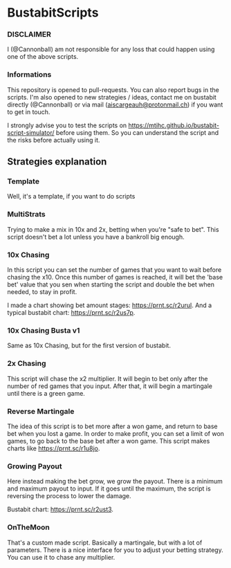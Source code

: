 # BustabitScripts

### DISCLAIMER
I (@Cannonball) am not responsible for any loss that could happen using one of the above scripts.

### Informations
This repository is opened to pull-requests. You can also report bugs in the scripts.
I'm also opened to new strategies / ideas, contact me on bustabit directly (@Cannonball) or via mail (aiscargeauh@protonmail.ch) if you want to get in touch.

I strongly advise you to test the scripts on https://mtihc.github.io/bustabit-script-simulator/ before using them. So you can understand the script and the risks before actually using it.

## Strategies explanation

### Template
Well, it's a template, if you want to do scripts

### MultiStrats
Trying to make a mix in 10x and 2x, betting when you're "safe to bet".
This script doesn't bet a lot unless you have a bankroll big enough.

### 10x Chasing
In this script you can set the number of games that you want to wait before chasing the x10. Once this number of games is reached, it will bet the 'base bet' value that you sen when starting the script and double the bet when needed, to stay in profit.

I made a chart showing bet amount stages:  https://prnt.sc/r2urul.
And a typical bustabit chart: https://prnt.sc/r2us7p.

### 10x Chasing Busta v1
Same as 10x Chasing, but for the first version of bustabit.

### 2x Chasing
This script will chase the x2 multiplier.
It will begin to bet only after the number of red games that you input. After that, it will begin a martingale until there is a green game.

### Reverse Martingale
The idea of this script is to bet more after a won game, and return to base bet when you lost a game.
In order to make profit, you can set a limit of won games, to go back to the base bet after a won game. 
This script makes charts like https://prnt.sc/r1u8jo.

### Growing Payout
Here instead making the bet grow, we grow the payout.
There is a minimum and maximum payout to input. If it goes until the maximum, the script is reversing the process to lower the damage.

Bustabit chart: https://prnt.sc/r2ust3.

### OnTheMoon
That's a custom made script. Basically a martingale, but with a lot of parameters.
There is a nice interface for you to adjust your betting strategy.
You can use it to chase any multiplier.